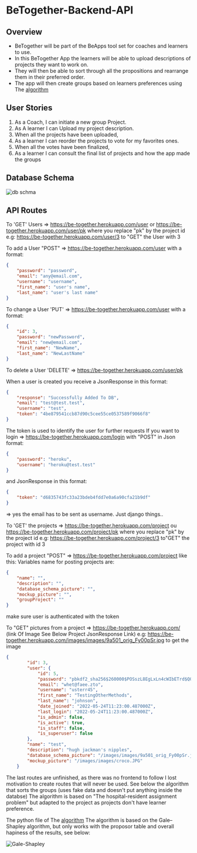 # BeTogether-Backend-API

## Overview
  - BeTogether will be part of the BeApps tool set for coaches and learners to use.
  - In this BeTogether App the learners will be able to upload descriptions of projects they want to work on.
  - They will then be able to sort through all the propositions and rearrange them in their preferred order.
  - The app will then create groups based on learners preferences using The [algorithm](https://github.com/DijiOfficial/BeTogether-Backend-API/blob/master/betogether/algo.py)

## User Stories
  1. As a Coach, I can initiate a new group Project.
  2. As A learner I can Upload my project description.
  3. When all the projects have been uploaded,
  4. As a learner I can reorder the projects to vote for my favorites ones.
  5. When all the votes have been finalized,
  6. As a learner I can consult the final list of projects and how the app made the groups

## Database Schema
![db schma](https://user-images.githubusercontent.com/33450259/171354720-e3421ad5-e069-4f30-affd-a754eed47fc0.PNG)

## API Routes
To 'GET' Users => https://be-together.herokuapp.com/user or https://be-together.herokuapp.com/user/pk where you replace "pk" by the project id e.g: https://be-together.herokuapp.com/user/3 to "GET" the User with 3

To add a User "POST" => https://be-together.herokuapp.com/user with a format:
```Json
{
    "password": "password",
    "email": "any@email.com",
    "username": "username",
    "first_name": "user's name",
    "last_name": "user's last name"
}
```

To change a User 'PUT' => https://be-together.herokuapp.com/user with a format:
```JSON
{
    "id": 3,
    "password": "newPassword",
    "email": "new@email.com",
    "first_name": "NewName",
    "last_name": "NewLastName"
}
```

To delete a User 'DELETE' => https://be-together.herokuapp.com/user/pk

When a user is created you receive a JsonResponse in this format: 
```JSON
{
    "response": "Successfully Added To DB",
    "email": "test@test.test",
    "username": "test",
    "token": "4be879541ccb87d90c5cee55ce0537589f9066f8"
}
```

The token is used to identify the user for further requests 
If you want to login => https://be-together.herokuapp.com/login with "POST" in Json format: 
```JSON
{
    "password": "heroku",
    "username": "heroku@test.test"
}
```
and JsonResponse in this format:
```JSON
{
    "token": "d6835743fc33a23bdeb4fdd7e0a6a90cfa21b9df"
}
```
=> yes the email has to be sent as username. Just django things..

To 'GET' the projects => https://be-together.herokuapp.com/project ou https://be-together.herokuapp.com/project/pk where you replace "pk" by the project id e.g: https://be-together.herokuapp.com/project/3 to"GET" the project with id 3

To add a project "POST" => https://be-together.herokuapp.com/project like this:
Variables name for posting projects are:
```JSON
{
    "name": "",
    "description": "",
    "database_schema_picture": "",
    "mockup_picture": "",
    "groupProject": ""
}
```
make sure user is authenticated with the token

To "GET" pictures from a project =>  https://be-together.herokuapp.com/ (link Of Image See Below Project JsonResponse Link)
e.g:  https://be-together.herokuapp.com/images/images/9a501_orig_Fy00pSr.jpg to get the image
```JSON
{
        "id": 3,
        "user": {
            "id": 5,
            "password": "pbkdf2_sha256$260000$POSszL8EgLxLn4cWIbETrd$Q02Xw0U9G5ub25WZvkEvNu76NYsXUuyMiFQRWXzSH6U=",
            "email": "whet@faee.zto",
            "username": "usterr45",
            "first_name": "TestingOtherMethods",
            "last_name": "johnson",
            "date_joined": "2022-05-24T11:23:00.487000Z",
            "last_login": "2022-05-24T11:23:00.487000Z",
            "is_admin": false,
            "is_active": true,
            "is_staff": false,
            "is_superuser": false
        },
        "name": "test",
        "description": "hugh jackman's nipples",
        "database_schema_picture": "/images/images/9a501_orig_Fy00pSr.jpg",
        "mockup_picture": "/images/images/croco.JPG"
    }
 ```
The last routes are unfinished, as there was no frontend to follow I lost motivation to create routes that will never be used.
See below the algorithm that sorts the groups (uses fake data and doesn't put anything inside the databse)
The algorithm is based on "The hospital-resident assignment problem" but adapted to the project as projects don't have learner preference.

The python file of The [algorithm](https://github.com/DijiOfficial/BeTogether-Backend-API/blob/master/betogether/algo.py)
The algorithm is based on the Gale–Shapley algorithm, but only works with the proposor table and overall hapiness of the results, see below:

![Gale-Shapley](https://user-images.githubusercontent.com/33450259/173356036-74e57ca9-ee9c-4247-bfe2-dfadcb8b3e65.gif)

